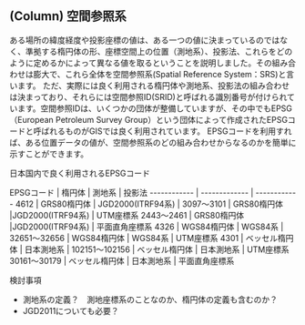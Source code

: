 ## (Column) 空間参照系
ある場所の緯度経度や投影座標の値は、ある一つの値に決まっているのではなく、準拠する楕円体の形、座標空間上の位置（測地系）、投影法、これらをどのように定めるかによって異なる値を取るということを説明しました。その組み合わせは膨大で、これら全体を空間参照系(Spatial Reference System：SRS)と言います。
ただ、実際には良く利用される楕円体や測地系、投影法の組み合わせは決まっており、それらには空間参照ID(SRID)と呼ばれる識別番号が付けられています。空間参照IDは、いくつかの団体が整備していますが、その中でもEPSG（European Petroleum Survey Group）という団体によって作成されたEPSGコードと呼ばれるものがGISでは良く利用されています。
EPSGコードを利用すれば、ある位置データの値が、空間参照系のどの組み合わせからなるのかを簡単に示すことができます。

日本国内で良く利用されるEPSGコード

EPSGコード | 楕円体 | 測地系 | 投影法
------------ | ------------- | ------------
4612 | GRS80楕円体  | JGD2000(ITRF94系) | 
3097〜3101 | GRS80楕円体  |JGD2000(ITRF94系) | UTM座標系
2443〜2461 | GRS80楕円体  |JGD2000(ITRF94系) | 平面直角座標系
4326 | WGS84楕円体  | WGS84系 | 
32651～32656 | WGS84楕円体  | WGS84系 | UTM座標系
4301 | ベッセル楕円体  | 日本測地系 | 
102151～102156 | ベッセル楕円体  | 日本測地系 | UTM座標系
30161～30179 | ベッセル楕円体  | 日本測地系 | 平面直角座標系

検討事項

- 測地系の定義？　測地座標系のことなのか、楕円体の定義も含むのか？
- JGD2011についても必要？

